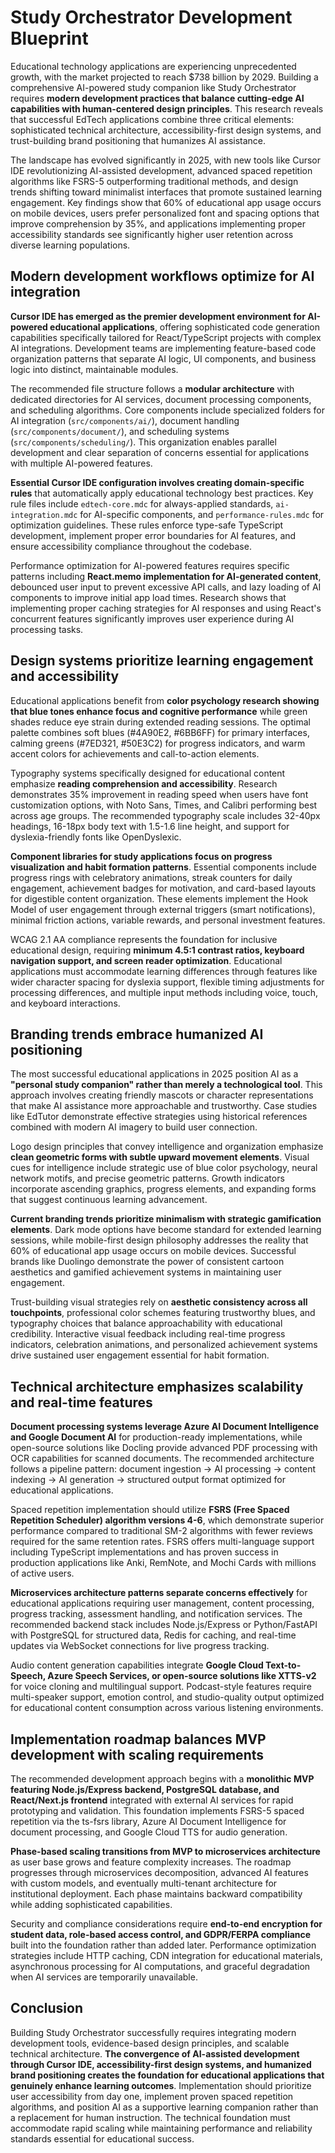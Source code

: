 # **Study Orchestrator Development Blueprint**

Educational technology applications are experiencing unprecedented growth, with the market projected to reach $738 billion by 2029\. Building a comprehensive AI-powered study companion like Study Orchestrator requires **modern development practices that balance cutting-edge AI capabilities with human-centered design principles**. This research reveals that successful EdTech applications combine three critical elements: sophisticated technical architecture, accessibility-first design systems, and trust-building brand positioning that humanizes AI assistance.

The landscape has evolved significantly in 2025, with new tools like Cursor IDE revolutionizing AI-assisted development, advanced spaced repetition algorithms like FSRS-5 outperforming traditional methods, and design trends shifting toward minimalist interfaces that promote sustained learning engagement. Key findings show that 60% of educational app usage occurs on mobile devices, users prefer personalized font and spacing options that improve comprehension by 35%, and applications implementing proper accessibility standards see significantly higher user retention across diverse learning populations.

## **Modern development workflows optimize for AI integration**

**Cursor IDE has emerged as the premier development environment for AI-powered educational applications**, offering sophisticated code generation capabilities specifically tailored for React/TypeScript projects with complex AI integrations. Development teams are implementing feature-based code organization patterns that separate AI logic, UI components, and business logic into distinct, maintainable modules.

The recommended file structure follows a **modular architecture** with dedicated directories for AI services, document processing components, and scheduling algorithms. Core components include specialized folders for AI integration (`src/components/ai/`), document handling (`src/components/document/`), and scheduling systems (`src/components/scheduling/`). This organization enables parallel development and clear separation of concerns essential for applications with multiple AI-powered features.

**Essential Cursor IDE configuration involves creating domain-specific rules** that automatically apply educational technology best practices. Key rule files include `edtech-core.mdc` for always-applied standards, `ai-integration.mdc` for AI-specific components, and `performance-rules.mdc` for optimization guidelines. These rules enforce type-safe TypeScript development, implement proper error boundaries for AI features, and ensure accessibility compliance throughout the codebase.

Performance optimization for AI-powered features requires specific patterns including **React.memo implementation for AI-generated content**, debounced user input to prevent excessive API calls, and lazy loading of AI components to improve initial app load times. Research shows that implementing proper caching strategies for AI responses and using React's concurrent features significantly improves user experience during AI processing tasks.

## **Design systems prioritize learning engagement and accessibility**

Educational applications benefit from **color psychology research showing that blue tones enhance focus and cognitive performance** while green shades reduce eye strain during extended reading sessions. The optimal palette combines soft blues (\#4A90E2, \#6BB6FF) for primary interfaces, calming greens (\#7ED321, \#50E3C2) for progress indicators, and warm accent colors for achievements and call-to-action elements.

Typography systems specifically designed for educational content emphasize **reading comprehension and accessibility**. Research demonstrates 35% improvement in reading speed when users have font customization options, with Noto Sans, Times, and Calibri performing best across age groups. The recommended typography scale includes 32-40px headings, 16-18px body text with 1.5-1.6 line height, and support for dyslexia-friendly fonts like OpenDyslexic.

**Component libraries for study applications focus on progress visualization and habit formation patterns**. Essential components include progress rings with celebratory animations, streak counters for daily engagement, achievement badges for motivation, and card-based layouts for digestible content organization. These elements implement the Hook Model of user engagement through external triggers (smart notifications), minimal friction actions, variable rewards, and personal investment features.

WCAG 2.1 AA compliance represents the foundation for inclusive educational design, requiring **minimum 4.5:1 contrast ratios, keyboard navigation support, and screen reader optimization**. Educational applications must accommodate learning differences through features like wider character spacing for dyslexia support, flexible timing adjustments for processing differences, and multiple input methods including voice, touch, and keyboard interactions.

## **Branding trends embrace humanized AI positioning**

The most successful educational applications in 2025 position AI as a **"personal study companion" rather than merely a technological tool**. This approach involves creating friendly mascots or character representations that make AI assistance more approachable and trustworthy. Case studies like EdTutor demonstrate effective strategies using historical references combined with modern AI imagery to build user connection.

Logo design principles that convey intelligence and organization emphasize **clean geometric forms with subtle upward movement elements**. Visual cues for intelligence include strategic use of blue color psychology, neural network motifs, and precise geometric patterns. Growth indicators incorporate ascending graphics, progress elements, and expanding forms that suggest continuous learning advancement.

**Current branding trends prioritize minimalism with strategic gamification elements**. Dark mode options have become standard for extended learning sessions, while mobile-first design philosophy addresses the reality that 60% of educational app usage occurs on mobile devices. Successful brands like Duolingo demonstrate the power of consistent cartoon aesthetics and gamified achievement systems in maintaining user engagement.

Trust-building visual strategies rely on **aesthetic consistency across all touchpoints**, professional color schemes featuring trustworthy blues, and typography choices that balance approachability with educational credibility. Interactive visual feedback including real-time progress indicators, celebration animations, and personalized achievement systems drive sustained user engagement essential for habit formation.

## **Technical architecture emphasizes scalability and real-time features**

**Document processing systems leverage Azure AI Document Intelligence and Google Document AI** for production-ready implementations, while open-source solutions like Docling provide advanced PDF processing with OCR capabilities for scanned documents. The recommended architecture follows a pipeline pattern: document ingestion → AI processing → content indexing → AI generation → structured output format optimized for educational applications.

Spaced repetition implementation should utilize **FSRS (Free Spaced Repetition Scheduler) algorithm versions 4-6**, which demonstrate superior performance compared to traditional SM-2 algorithms with fewer reviews required for the same retention rates. FSRS offers multi-language support including TypeScript implementations and has proven success in production applications like Anki, RemNote, and Mochi Cards with millions of active users.

**Microservices architecture patterns separate concerns effectively** for educational applications requiring user management, content processing, progress tracking, assessment handling, and notification services. The recommended backend stack includes Node.js/Express or Python/FastAPI with PostgreSQL for structured data, Redis for caching, and real-time updates via WebSocket connections for live progress tracking.

Audio content generation capabilities integrate **Google Cloud Text-to-Speech, Azure Speech Services, or open-source solutions like XTTS-v2** for voice cloning and multilingual support. Podcast-style features require multi-speaker support, emotion control, and studio-quality output optimized for educational content consumption across various listening environments.

## **Implementation roadmap balances MVP development with scaling requirements**

The recommended development approach begins with a **monolithic MVP featuring Node.js/Express backend, PostgreSQL database, and React/Next.js frontend** integrated with external AI services for rapid prototyping and validation. This foundation implements FSRS-5 spaced repetition via the ts-fsrs library, Azure AI Document Intelligence for document processing, and Google Cloud TTS for audio generation.

**Phase-based scaling transitions from MVP to microservices architecture** as user base grows and feature complexity increases. The roadmap progresses through microservices decomposition, advanced AI features with custom models, and eventually multi-tenant architecture for institutional deployment. Each phase maintains backward compatibility while adding sophisticated capabilities.

Security and compliance considerations require **end-to-end encryption for student data, role-based access control, and GDPR/FERPA compliance** built into the foundation rather than added later. Performance optimization strategies include HTTP caching, CDN integration for educational materials, asynchronous processing for AI computations, and graceful degradation when AI services are temporarily unavailable.

## **Conclusion**

Building Study Orchestrator successfully requires integrating modern development tools, evidence-based design principles, and scalable technical architecture. **The convergence of AI-assisted development through Cursor IDE, accessibility-first design systems, and humanized brand positioning creates the foundation for educational applications that genuinely enhance learning outcomes**. Implementation should prioritize user accessibility from day one, implement proven spaced repetition algorithms, and position AI as a supportive learning companion rather than a replacement for human instruction. The technical foundation must accommodate rapid scaling while maintaining performance and reliability standards essential for educational success.